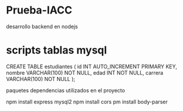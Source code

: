 # Prueba-IACC
desarrollo backend en nodejs
# scripts tablas mysql

CREATE TABLE estudiantes (
  id INT AUTO_INCREMENT PRIMARY KEY,
  nombre VARCHAR(100) NOT NULL,
  edad INT NOT NULL,
  carrera VARCHAR(100) NOT NULL
);

paquetes dependencias utilizados en el proyecto

npm install express mysql2
npm install cors
pm install body-parser
